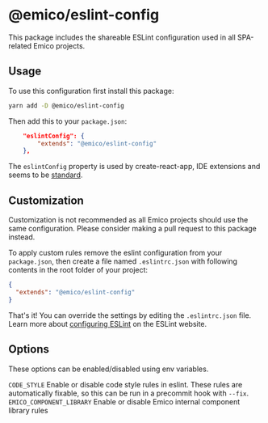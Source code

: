 # @emico/eslint-config

This package includes the shareable ESLint configuration used in all SPA-related Emico projects.

## Usage

To use this configuration first install this package:

```sh
yarn add -D @emico/eslint-config
```

Then add this to your `package.json`:

```json
    "eslintConfig": {
        "extends": "@emico/eslint-config"
    },
```

The `eslintConfig` property is used by create-react-app, IDE extensions and seems to be [standard](https://eslint.org/docs/user-guide/configuring).

## Customization

Customization is not recommended as all Emico projects should use the same configuration. Please consider making a pull request to this package instead.

To apply custom rules remove the eslint configuration from your `package.json`, then create a file named `.eslintrc.json` with following contents in the root folder of your project:

```json
{
  "extends": "@emico/eslint-config"
}
```

That's it! You can override the settings by editing the `.eslintrc.json` file. Learn more about [configuring ESLint](http://eslint.org/docs/user-guide/configuring) on the ESLint website.

## Options

These options can be enabled/disabled using env variables.

`CODE_STYLE` Enable or disable code style rules in eslint. These rules are
automatically fixable, so this can be run in a precommit hook with `--fix`.
`EMICO_COMPONENT_LIBRARY` Enable or disable Emico internal component library rules

